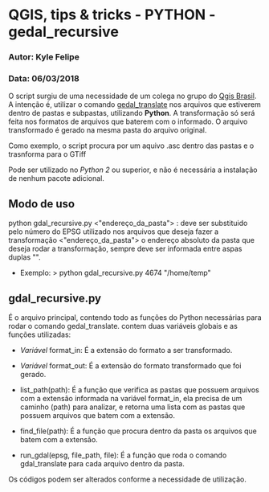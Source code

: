 # QGIS, tips & tricks - PYTHON - gedal_recursive

### Autor: Kyle Felipe
### Data: 06/03/2018

O script surgiu de uma necessidade de um colega no grupo do [Qgis Brasil](https://groups.google.com/forum/#!forum/qgisbrasil).
A intenção é, utilizar o comando [gedal_translate](http://www.gdal.org/gdal_translate.html) nos arquivos que estiverem dentro de pastas e subpastas, utilizando __Python__. 
A transformação só será feita nos formatos de arquivos que baterem com o informado.
O arquivo transformado é gerado na mesma pasta do arquivo original.

Como exemplo, o script procura por um aquivo .asc dentro das pastas e o trasnforma para o GTiff

Pode ser utilizado no _Python 2_ ou superior, e não é necessária a instalação de nenhum pacote adicional.

## Modo de uso

python gdal_recursive.py <EPSG> <"endereço_da_pasta">
<EPSG>: deve ser substituido pelo número do EPSG utilizado nos arquivos que deseja fazer a transformação
<"endereço_da_pasta"> o endereço absoluto da pasta que deseja rodar a transformação, sempre deve ser informada entre aspas duplas "".

* Exemplo: > python gdal_recursive.py 4674 "/home/temp"


## gdal_recursive.py

É o arquivo principal, contendo todo as funções do Python necessárias para rodar o comando gedal_translate.
contem duas variáveis globais e as funções utilizadas:

* _Variável_ format_in: É a extensão do formato a ser transformado.
* _Variável_ format_out: É a extensão do formato transformado que foi gerado.

* list_path(path): É a função que verifica as pastas que possuem arquivos com a extensão informada na variável format_in, ela precisa de um caminho (path) para analizar, e retorna uma lista com as pastas que possuem arquivos que batem com a extensão.
* find_file(path): É a função que procura dentro da pasta os arquivos que batem com a extensão.
* run_gdal(epsg, file_path, file): É a função que roda o comando gdal_translate para cada arquivo dentro da pasta.

Os códigos podem ser alterados conforme a necessidade de utilização.

